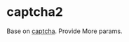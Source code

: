 captcha2
========

Base on [captcha](https://github.com/napa3um/node-captcha). Provide More params.
